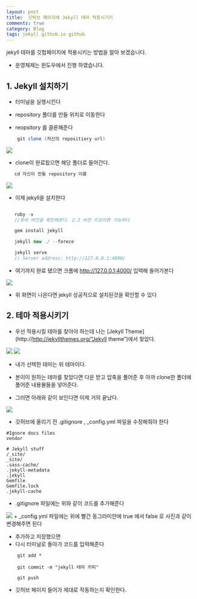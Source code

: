 ```yaml
---
layout: post
title:  깃허브 페이지에 Jekyll 테마 적용시기키
comments: true
category: Blog
tags: jekyll github.io github
---
```


jekyll 테마를 깃헙페이지에 적용시키는 방법을 알아 보겠습니다.  
 * 운영체제는 윈도우에서 진행 하였습니다.

## 1. Jekyll 설치하기
 + 터미널을 실행시킨다  

 + repository 폴더를 만들 위치로 이동한다

 + reopsitory 를 클론해준다
```java
    git clone (자신의 repositiory url)

```    

<img src="https://switch-coder.github.io/public/imgs/jekyll_install1.JPG" class="img">   
<!-- 터미널  사진 -->

 + clone이 완료됬으면 해당 폴더로 들어간다.  
 ```java
    cd 자신이 만들 repository 이름

```  
<img src="https://switch-coder.github.io/public/imgs/jekyll_install2.jpg" class="img">   

 + 이제 jekyll을 설치한다   


 ```java

    ruby -v
    //루비 버전을 확인해본다. 2.3 버전 이상이면 가능하다

    gem install jekyll

    jekyll new ./ --forece

    jekyll serve
    // Server address: http://127.0.0.1:4000/

 ```    


 + 여기까지 완료 됐으면 크롬에 http://127.0.0.1:4000/ 입력해 들어가본다

<img src="https://switch-coder.github.io/public/imgs/jekyll_install4.jpg" class="img">   

+ 위 화면이 나온다면 jekyll 성공적으로 설치된것을 확인할 수 있다

## 2. 테마 적용시키기

+ 우선 적용시킬 테마를 찾아야 하는데 나는 [Jekyll Theme](http://http://jekyllthemes.org/“Jekyll theme”)에서 찾았다. 

<img src="https://switch-coder.github.io/public/imgs/jekyll_theme1.JPG" class="img">   
<img src="https://switch-coder.github.io/public/imgs/jekyll_theme2.JPG" class="img">   
 
+  내가 선택한 테마는 위 테마이다.   

+ 본이이 원하는 테마를 찾았다면 다운 받고 압축을 풀어준 후 아까 clone한 폴더에 풀어준 내용물들을 넣어준다.  

+ 그러면 아래와 같이 보인다면 이제 거의 끝났다.   

<img src="https://switch-coder.github.io/public/imgs/jekyll_theme3.JPG" class="img">    

+ 깃허브에 올리기 전 .gitignore , _config.yml 파일을 수정해줘야 한다

```t
#Ignore docs files
vendor

# Jekyll stuff
/_site/
_site/
.sass-cache/
.jekyll-metadata
.jekyll
Gemfile
Gemfile.lock
.jekyll-cache

```  
+ .gitignore 파일에는 위와 같이 코드를 추가해준다

<img src="https://switch-coder.github.io/public/imgs/config_yml.JPG" class="img">    
+ _config.yml 파일에는 위에 빨간 동그라미안에 true 에서 false 로 사진과 같이 변경해주면 된다

+ 추가하고 저장했으면 
+ 다시 터미널로 돌아가 코드를 입력해준다  

```t
    git add *
    
    git commit -m "jekyll 테마 카피"

    git push

```  

+ 깃허브 페이지 들어가 제대로 작동하는지 확인한다.  
